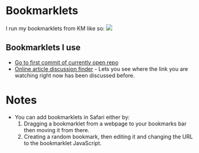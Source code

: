 # Bookmarklets
I run my bookmarklets from KM like so:
![](https://i.imgur.com/UIQNrjr.png)

## Bookmarklets I use
- [Go to first commit of currently open repo](https://gist.github.com/ada36ad5c440246c60c2833308c2cf1d)
- [Online article discussion finder](https://github.com/theoretick/discuss-it) - Lets you see where the link you are watching right now has been discussed before.

# Notes
- You can add bookmarklets in Safari either by:
	1. Dragging a bookmarklet from a webpage to your bookmarks bar then moving it from there.
	2. Creating a random bookmark, then editing it and changing the URL to the bookmarklet JavaScript.